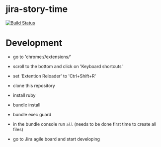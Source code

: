 jira-story-time
===============
[![Build Status](https://travis-ci.org/tmandke/jira-story-time.svg?branch=master)](https://travis-ci.org/tmandke/jira-story-time)

Development
===
- go to 'chrome://extensions/'
- scroll to the bottom and click on 'Keyboard shortcuts'
- set 'Extention Reloader' to 'Ctrl+Shift+R'

- clone this repository
- install ruby
- bundle install
- bundle exec guard
- in the bundle console run `all` (needs to be done first time to create all files)
- go to Jira agile board and start developing
